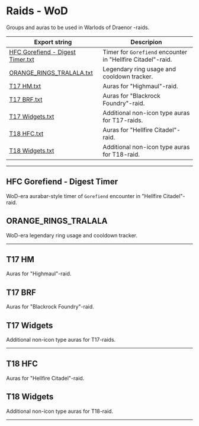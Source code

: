 # Raids - WoD

Groups and auras to be used in Warlods of Draenor -raids.

Export string | Descripion
------------- | ----------
[HFC Gorefiend - Digest Timer.txt](/ExportStrings/HFC%20Gorefiend%20-%20Digest%20Timer.txt) | Timer for `Gorefiend` encounter in "Hellfire Citadel"-raid.
[ORANGE_RINGS_TRALALA.txt](/ExportStrings/ORANGE_RINGS_TRALALA.txt) | Legendary ring usage and cooldown tracker.
[T17 HM.txt](/ExportStrings/T17%20HM.txt) | Auras for "Highmaul"-raid.
[T17 BRF.txt](/ExportStrings/T17%20BRF.txt) | Auras for "Blackrock Foundry"-raid.
[T17 Widgets.txt](/ExportStrings/T17%20Widgets.txt) | Additional non-icon type auras for T17-raids.
[T18 HFC.txt](/ExportStrings/T18%20HFC.txt) | Auras for "Hellfire Citadel"-raid.
[T18 Widgets.txt](/ExportStrings/T18%20Widgets.txt) | Additional non-icon type auras for T18-raid.

---

## HFC Gorefiend - Digest Timer

WoD-era aurabar-style timer of `Gorefiend` encounter in "Hellfire Citadel"-raid.


## ORANGE_RINGS_TRALALA

WoD-era legendary ring usage and cooldown tracker.

---

## T17 HM

Auras for "Highmaul"-raid.


## T17 BRF

Auras for "Blackrock Foundry"-raid.


## T17 Widgets

Additional non-icon type auras for T17-raids.

---

## T18 HFC

Auras for "Hellfire Citadel"-raid.


## T18 Widgets

Additional non-icon type auras for T18-raid.

---